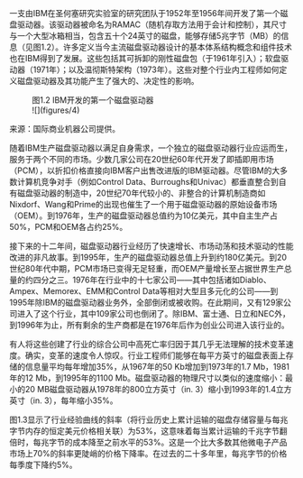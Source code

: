一支由IBM在圣何塞研究实验室的研究团队于1952年至1956年间开发了第一个磁盘驱动器。该驱动器被命名为RAMAC（随机存取方法用于会计和控制），其尺寸与一个大型冰箱相当，包含五十个24英寸的磁盘，能够存储5兆字节（MB）的信息（见图1.2）。许多定义当今主流磁盘驱动器设计的基本体系结构概念和组件技术也在IBM得到了发展。这些包括其可拆卸的刚性磁盘包（于1961年引入）；软盘驱动器（1971年）；以及温彻斯特架构（1973年）。这些对整个行业内工程师如何定义磁盘驱动器及其功能产生了强大的、决定性的影响。
<figure>
<figcaption>
图1.2 IBM开发的第一个磁盘驱动器
</figcaption>
![](figures/4)
<!-- FigureContent="RANDOM ACCESS FILE 120 DISKS 24" 00 025 THICK .180 SPACING APR. 29. 1953 PHOTO NO. 143" -->
</figure>
来源：国际商业机器公司提供。

随着IBM生产磁盘驱动器以满足自身需求，一个独立的磁盘驱动器行业应运而生，服务于两个不同的市场。少数几家公司在20世纪60年代开发了即插即用市场（PCM），以折扣价格直接向IBM客户出售改进版的IBM驱动器。尽管IBM的大多数计算机竞争对手（例如Control Data、Burroughs和Univac）都垂直整合到自有磁盘驱动器的制造中，20世纪70年代较小的、非整合的计算机制造商如Nixdorf、Wang和Prime的出现也催生了一个用于磁盘驱动器的原始设备市场（OEM）。到1976年，生产的磁盘驱动器总值约为10亿美元，其中自主生产占50%，PCM和OEM各占约25%。

接下来的十二年间，磁盘驱动器行业经历了快速增长、市场动荡和技术驱动的性能改进的非凡故事。到1995年，生产的磁盘驱动器总值上升到约180亿美元。到20世纪80年代中期，PCM市场已变得无足轻重，而OEM产量增长至占据世界生产总量的约四分之三。1976年在行业中的十七家公司——其中包括诸如Diablo、Ampex、Memorex、EMM和Control Data等相对大型且多元化的公司——到1995年除IBM的磁盘驱动器业务外，全部倒闭或被收购。在此期间，又有129家公司进入了这个行业，其中109家公司也倒闭了。除IBM、富士通、日立和NEC外，到1996年为止，所有剩余的生产商都是在1976年后作为创业公司进入该行业的。

有人将这些创建了行业的综合公司中高死亡率归因于其几乎无法理解的技术变革速度。确实，变革的速度令人惊叹。行业工程师们能够在每平方英寸的磁盘表面上存储的信息量平均每年增加35%，从1967年的50 Kb增加到1973年的1.7 Mb，1981年的12 Mb，到1995年的1100 Mb。磁盘驱动器的物理尺寸以类似的速度缩小：最小的20 MB磁盘驱动器从1978年的800立方英寸（in. 3）缩小到1993年的1.4立方英寸（in. 3），每年缩小35%。

图1.3显示了行业经验曲线的斜率（将行业历史上累计运输的磁盘存储容量与每兆字节内存的恒定美元价格相关联）为53%，这意味着每当累计运输的千兆字节翻倍时，每兆字节的成本降至之前水平的53%。这是一个比大多数其他微电子产品市场上70%的斜率更陡峭的价格下降率。在过去的二十多年里，每兆字节的价格每季度下降约5%。